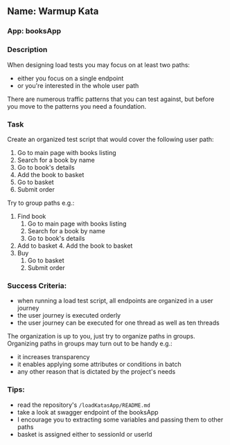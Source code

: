 ## Name: Warmup Kata

### App: booksApp

### Description
When designing load tests you may focus on at least two paths:
- either you focus on a single endpoint
- or you're interested in the whole user path

There are numerous traffic patterns that you can test against, but
before you move to the patterns you need a foundation.

### Task
Create an organized test script that would cover the following user path:
1. Go to main page with books listing
2. Search for a book by name
3. Go to book's details
4. Add the book to basket
5. Go to basket
6. Submit order

Try to group paths e.g.:
1. Find book
   1. Go to main page with books listing
   2. Search for a book by name
   3. Go to book's details
2. Add to basket
   4. Add the book to basket
3. Buy
   1. Go to basket
   2. Submit order

### Success Criteria:
- when running a load test script, all endpoints are organized in a user journey
- the user journey is executed orderly
- the user journey can be executed for one thread as well as ten threads

The organization is up to you, just try to organize paths in groups.
Organizing paths in groups may turn out to be handy e.g.:
- it increases transparency
- it enables applying some attributes or conditions in batch
- any other reason that is dictated by the project's needs

### Tips:
- read the repository's `/loadKatasApp/README.md`
- take a look at swagger endpoint of the booksApp
- I encourage you to extracting some variables 
and passing them to other paths
- basket is assigned either to sessionId or userId




